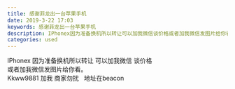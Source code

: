 ```yaml
---
title: 感谢菲龙出一台苹果手机
date: 2019-3-22 17:03
keywords: 感谢菲龙出一台苹果手机
description: IPhonex因为准备换机所以转让可以加我微信谈价格或者加我微信发图片给你看。Kkww9881加我商家勿扰  地址在beacon
categories: used
---
```

<td class="t_f" id="postmessage_3284145">

IPhonex 因为准备换机所以转让 可以加我微信 谈价格<br/>
或者加我微信发图片给你看。<br/>
Kkww9881 加我 商家勿扰   地址在beacon <br/>
</td>
